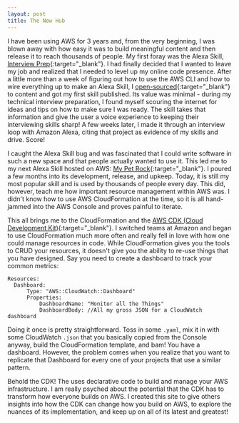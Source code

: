 ```yaml
---
layout: post
title: The New Hub
---
```


I have been using AWS for 3 years and, from the very beginning, I was blown away with how easy it was to build meaningful content and then release it to reach thousands of people. My first foray was the Alexa Skill, [Interview Prep](https://www.amazon.com/Alexander-King-Interview-Prep/dp/B01LW7L2VD){:target="_blank"}. I had finally decided that I wanted to leave my job and realized that I needed to level up my online code presence. After a little more than a week of figuring out how to use the AWS CLI and how to wire everything up to make an Alexa Skill, I [open-sourced](https://github.com/apsking/InterviewPrepAlexaSkill){:target="_blank"} to content and got my first skill published. Its value was minimal - during my technical interview preparation, I found myself scouring the internet for ideas and tips on how to make sure I was ready. The skill takes that information and give the user a voice experience to keeping their interviewing skills sharp! A few weeks later, I made it through an interview loop with Amazon Alexa, citing that project as evidence of my skills and drive. Score!

I caught the Alexa Skill bug and was fascinated that I could write software in such a new space and that people actually wanted to use it. This led me to my next Alexa Skill hosted on AWS: [My Pet Rock](https://www.amazon.com/Alexander-King-My-Pet-Rock/dp/B073VDPTCW){:target="_blank"}. I poured a few months into its development, release, and upkeep. Today, it is still my most popular skill and is used by thousands of people every day. This did, however, teach me how important resource management within AWS was. I didn't know how to use AWS CloudFormation at the time, so it is all hand-jammed into the AWS Console and proves painful to iterate.

This all brings me to the CloudFormation and the [AWS CDK (Cloud Development Kit)](https://github.com/awslabs/aws-cdk){:target="_blank"}. I switched teams at Amazon and began to use CloudFormation much more often and really fell in love with how one could manage resources in code. While CloudFormation gives you the tools to CRUD your resources, it doesn't give you the ability to re-use things that you have designed. Say you need to create a dashboard to track your common metrics:

~~~
Resources:
  Dashboard:
      Type: "AWS::CloudWatch::Dashboard"
      Properties:
          DashboardName: "Monitor all the Things"
          DashboardBody: //All my gross JSON for a CloudWatch dashboard

~~~

Doing it once is pretty straightforward. Toss in some `.yaml`, mix it in with some CloudWatch `.json` that you basically copied from the Console anyway, build the CloudFormation template, and bam! You have a dashboard. However, the problem comes when you realize that you want to replicate that Dashboard for every one of your projects that use a similar pattern.

Behold the CDK! The uses declarative code to build and manage your AWS infrastructure. I am really psyched about the potential that the CDK has to transform how everyone builds on AWS. I created this site to give others insights into how the CDK can change how you build on AWS, to explore the nuances of its implementation, and keep up on all of its latest and greatest!
